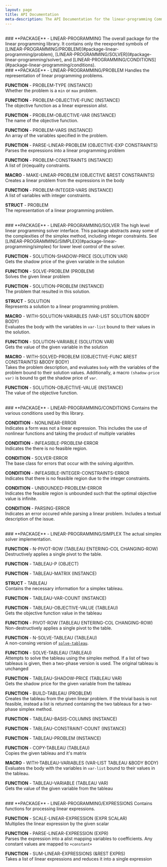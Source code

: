 ```yaml
---
layout: page
title: API Documentation
meta-description: The API Documentation for the linear-programming Common Lisp library.
---
```



<br>
### <a name="package-linear-programming"></a>**PACKAGE** - LINEAR-PROGRAMMING   
The overall package for the linear programming library.
                   It contains only the reexported symbols of
                   [LINEAR-PROGRAMMING/PROBLEM](#package-linear-programming/problem),
                   [LINEAR-PROGRAMMING/SOLVER](#package-linear-programming/solver), and
                   [LINEAR-PROGRAMMING/CONDITIONS](#package-linear-programming/conditions).

<br>
### <a name="package-linear-programming/problem"></a>**PACKAGE** - LINEAR-PROGRAMMING/PROBLEM   
Handles the representation of linear programming problems.

<a name="function-linear-programming/problem:problem-type"></a>**FUNCTION** - PROBLEM-TYPE (INSTANCE)  
Whether the problem is a `min` or `max` problem.

<a name="function-linear-programming/problem:problem-objective-func"></a>**FUNCTION** - PROBLEM-OBJECTIVE-FUNC (INSTANCE)  
The objective function as a linear expression alist.

<a name="function-linear-programming/problem:problem-objective-var"></a>**FUNCTION** - PROBLEM-OBJECTIVE-VAR (INSTANCE)  
The name of the objective function.

<a name="function-linear-programming/problem:problem-vars"></a>**FUNCTION** - PROBLEM-VARS (INSTANCE)  
An array of the variables specified in the problem.

<a name="function-linear-programming/problem:parse-linear-problem"></a>**FUNCTION** - PARSE-LINEAR-PROBLEM (OBJECTIVE-EXP CONSTRAINTS)  
Parses the expressions into a linear programming problem

<a name="function-linear-programming/problem:problem-constraints"></a>**FUNCTION** - PROBLEM-CONSTRAINTS (INSTANCE)  
A list of (in)equality constraints.

<a name="macro-linear-programming/problem:make-linear-problem"></a>**MACRO** - MAKE-LINEAR-PROBLEM (OBJECTIVE &REST CONSTRAINTS)  
Creates a linear problem from the expressions in the body

<a name="function-linear-programming/problem:problem-integer-vars"></a>**FUNCTION** - PROBLEM-INTEGER-VARS (INSTANCE)  
A list of variables with integer constraints.

<a name="struct-linear-programming/problem:problem"></a>**STRUCT** - PROBLEM   
The representation of a linear programming problem.

<br>
### <a name="package-linear-programming/solver"></a>**PACKAGE** - LINEAR-PROGRAMMING/SOLVER   
The high level linear programming solver interface.  This
                   package abstracts away some of the complexities of the
                   simplex method, including integer constraints.  See
                   [LINEAR-PROGRAMMING/SIMPLEX](#package-linear-programming/simplex)
                   for lower level control of the solver.

<a name="function-linear-programming/solver:solution-shadow-price"></a>**FUNCTION** - SOLUTION-SHADOW-PRICE (SOLUTION VAR)  
Gets the shadow price of the given variable in the solution

<a name="function-linear-programming/solver:solve-problem"></a>**FUNCTION** - SOLVE-PROBLEM (PROBLEM)  
Solves the given linear problem

<a name="function-linear-programming/solver:solution-problem"></a>**FUNCTION** - SOLUTION-PROBLEM (INSTANCE)  
The problem that resulted in this solution.

<a name="struct-linear-programming/solver:solution"></a>**STRUCT** - SOLUTION   
Represents a solution to a linear programming problem.

<a name="macro-linear-programming/solver:with-solution-variables"></a>**MACRO** - WITH-SOLUTION-VARIABLES (VAR-LIST SOLUTION &BODY BODY)  
Evaluates the body with the variables in `var-list` bound to their values in
   the solution.

<a name="function-linear-programming/solver:solution-variable"></a>**FUNCTION** - SOLUTION-VARIABLE (SOLUTION VAR)  
Gets the value of the given variable in the solution

<a name="macro-linear-programming/solver:with-solved-problem"></a>**MACRO** - WITH-SOLVED-PROBLEM ((OBJECTIVE-FUNC &REST CONSTRAINTS) &BODY BODY)  
Takes the problem description, and evaluates `body` with the variables of
   the problem bound to their solution values.  Additionally, a macro
   `(shadow-price var)` is bound to get the shadow price of `var`.

<a name="function-linear-programming/solver:solution-objective-value"></a>**FUNCTION** - SOLUTION-OBJECTIVE-VALUE (INSTANCE)  
The value of the objective function.

<br>
### <a name="package-linear-programming/conditions"></a>**PACKAGE** - LINEAR-PROGRAMMING/CONDITIONS   
Contains the various conditions used by this library.

<a name="condition-linear-programming/conditions:nonlinear-error"></a>**CONDITION** - NONLINEAR-ERROR   
Indicates a form was not a linear expression.  This includes
                   the use of nonlinear functions and taking the product of
                   multiple variables

<a name="condition-linear-programming/conditions:infeasible-problem-error"></a>**CONDITION** - INFEASIBLE-PROBLEM-ERROR   
Indicates the there is no feasible region.

<a name="condition-linear-programming/conditions:solver-error"></a>**CONDITION** - SOLVER-ERROR   
The base class for errors that occur with the solving algorithm.

<a name="condition-linear-programming/conditions:infeasible-integer-constraints-error"></a>**CONDITION** - INFEASIBLE-INTEGER-CONSTRAINTS-ERROR   
Indicates that there is no feasible region due to the integer
                   constraints.

<a name="condition-linear-programming/conditions:unbounded-problem-error"></a>**CONDITION** - UNBOUNDED-PROBLEM-ERROR   
Indicates the feasible region is unbounded such that the
                   optimal objective value is infinite.

<a name="condition-linear-programming/conditions:parsing-error"></a>**CONDITION** - PARSING-ERROR   
Indicates an error occured while parsing a linear problem.
                   Includes a textual description of the issue.

<br>
### <a name="package-linear-programming/simplex"></a>**PACKAGE** - LINEAR-PROGRAMMING/SIMPLEX   
The actual simplex solver implementation.

<a name="function-linear-programming/simplex:n-pivot-row"></a>**FUNCTION** - N-PIVOT-ROW (TABLEAU ENTERING-COL CHANGING-ROW)  
Destructively applies a single pivot to the table.

<a name="function-linear-programming/simplex:tableau-p"></a>**FUNCTION** - TABLEAU-P (OBJECT)

<a name="function-linear-programming/simplex:tableau-matrix"></a>**FUNCTION** - TABLEAU-MATRIX (INSTANCE)

<a name="struct-linear-programming/simplex:tableau"></a>**STRUCT** - TABLEAU   
Contains the necessary information for a simplex tableau.

<a name="function-linear-programming/simplex:tableau-var-count"></a>**FUNCTION** - TABLEAU-VAR-COUNT (INSTANCE)

<a name="function-linear-programming/simplex:tableau-objective-value"></a>**FUNCTION** - TABLEAU-OBJECTIVE-VALUE (TABLEAU)  
Gets the objective function value in the tableau

<a name="function-linear-programming/simplex:pivot-row"></a>**FUNCTION** - PIVOT-ROW (TABLEAU ENTERING-COL CHANGING-ROW)  
Non-destructively applies a single pivot to the table.

<a name="function-linear-programming/simplex:n-solve-tableau"></a>**FUNCTION** - N-SOLVE-TABLEAU (TABLEAU)  
A non-consing version of
   [`solve-tableau`](#function-linear-programming/simplex:solve-tableau).

<a name="function-linear-programming/simplex:solve-tableau"></a>**FUNCTION** - SOLVE-TABLEAU (TABLEAU)  
Attempts to solve the tableau using the simplex method.  If a list of two
   tableaus is given, then a two-phase version is used.
   The original tableau is unchanged

<a name="function-linear-programming/simplex:tableau-shadow-price"></a>**FUNCTION** - TABLEAU-SHADOW-PRICE (TABLEAU VAR)  
Gets the shadow price for the given variable from the tableau

<a name="function-linear-programming/simplex:build-tableau"></a>**FUNCTION** - BUILD-TABLEAU (PROBLEM)  
Creates the tableau from the given linear problem.  If the trivial basis is
   not feasible, instead a list is returned containing the two tableaus for a
   two-phase simplex method.

<a name="function-linear-programming/simplex:tableau-basis-columns"></a>**FUNCTION** - TABLEAU-BASIS-COLUMNS (INSTANCE)

<a name="function-linear-programming/simplex:tableau-constraint-count"></a>**FUNCTION** - TABLEAU-CONSTRAINT-COUNT (INSTANCE)

<a name="function-linear-programming/simplex:tableau-problem"></a>**FUNCTION** - TABLEAU-PROBLEM (INSTANCE)

<a name="function-linear-programming/simplex:copy-tableau"></a>**FUNCTION** - COPY-TABLEAU (TABLEAU)  
Copies the given tableau and it's matrix

<a name="macro-linear-programming/simplex:with-tableau-variables"></a>**MACRO** - WITH-TABLEAU-VARIABLES (VAR-LIST TABLEAU &BODY BODY)  
Evaluates the body with the variables in `var-list` bound to their values in
   the tableau.

<a name="function-linear-programming/simplex:tableau-variable"></a>**FUNCTION** - TABLEAU-VARIABLE (TABLEAU VAR)  
Gets the value of the given variable from the tableau

<br>
### <a name="package-linear-programming/expressions"></a>**PACKAGE** - LINEAR-PROGRAMMING/EXPRESSIONS   
Contains functions for processing linear expressions.

<a name="function-linear-programming/expressions:scale-linear-expression"></a>**FUNCTION** - SCALE-LINEAR-EXPRESSION (EXPR SCALAR)  
Multiplies the linear expression by the given scalar

<a name="function-linear-programming/expressions:parse-linear-expression"></a>**FUNCTION** - PARSE-LINEAR-EXPRESSION (EXPR)  
Parses the expression into a alist mapping variables to coefficients.
   Any constant values are mapped to `+constant+`

<a name="function-linear-programming/expressions:sum-linear-expressions"></a>**FUNCTION** - SUM-LINEAR-EXPRESSIONS (&REST EXPRS)  
Takes a list of linear expressions and reduces it into a single expression

